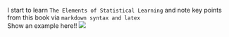 I start to learn `The Elements of Statistical Learning` and note key points from this book via `markdown syntax and latex`<br>
Show an example here!!
<img src="http://latex.codecogs.com/gif.latexx?\frac{\partial%20J}{\partial%20\theta_k^{(j)}}=\sum_{i:r(i,j)=1}{\big((\theta^{(j)})^Tx^{(i)}-y^{(i,j)}\big)x_k^{(i)}}+\lambda%20\theta_k^{(j)}">

